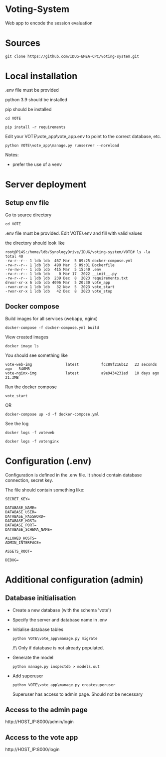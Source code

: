 # Voting-System

Web app to encode the session evaluation

# Sources

```
git clone https://github.com/IDUG-EMEA-CPC/voting-system.git
```

# Local installation

.env file must be provided

python 3.9 should be installed

pip should be installed

`cd VOTE`

`pip install -r requirements`

Edit your VOTE\vote_app\vote_app\.env to point to the correct database, etc.

`python VOTE\vote_app\manage.py runserver --noreload`


Notes:
* prefer the use of a venv


# Server deployment

## Setup env file

Go to source directory

`cd VOTE`

.env file must be provided. Edit VOTE/.env and fill with valid values

the directory should look like

```
root@P14S:/home/ldb/SynologyDrive/IDUG/voting-system/VOTE# ls -la
total 40
-rw-r--r-- 1 ldb ldb  467 Mar  5 09:25 docker-compose.yml
-rw-r--r-- 1 ldb ldb  490 Mar  5 09:01 Dockerfile
-rw-rw-r-- 1 ldb ldb  415 Mar  5 15:40 .env
-rw-r--r-- 1 ldb ldb    0 Mar 17  2022 __init__.py
-rw-r--r-- 1 ldb ldb  239 Dec  8  2023 requirements.txt
drwxr-xr-x 6 ldb ldb 4096 Mar  5 20:30 vote_app
-rwxr-xr-x 1 ldb ldb   32 Nov  5  2023 vote_start
-rwxr-xr-x 1 ldb ldb   42 Dec  8  2023 vote_stop
```

## Docker compose

 
Build images for all services (webapp, nginx)

`docker-compose -f docker-compose.yml build`

View created images

`docker image ls`

You should see something like
```
vote-web-img               latest          fcc89f216b12   23 seconds ago   540MB
vote-nginx-img             latest          a9e9434231ed   10 days ago      21.3MB
```

Run the docker compose

`vote_start`

OR

`docker-compose up -d -f docker-compose.yml`

See the log

`docker logs -f voteweb`

`docker logs -f votenginx`

# Configuration (.env)

Configuration is defined in the .env file. It should contain database connection, secret key.

The file should contain something like:

```
SECRET_KEY=

DATABASE_NAME=
DATABASE_USER=
DATABASE_PASSWORD=
DATABASE_HOST=
DATABASE_PORT=
DATABASE_SCHEMA_NAME=

ALLOWED_HOSTS=
ADMIN_INTERFACE=

ASSETS_ROOT=

DEBUG=
```

# Additional configuration (admin)

## Database initialisation

* Create a new database (with the schema 'vote')
* Specify the server and database name in .env
* Initialise database tables

    `python VOTE\vote_app\manage.py migrate`


    /!\ Only if database is not already populated.

* Generate the model

  `python manage.py inspectdb > models.out`


* Add superuser 

    `python VOTE\vote_app\manage.py createsuperuser`

    Superuser has access to admin page. Should not be necessary

## Access to the admin page

http://HOST_IP:8000/admin/login


## Access to the vote app

http://HOST_IP:8000/login

